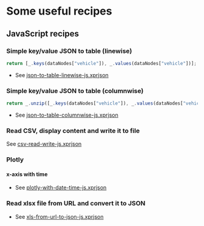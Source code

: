 # Some useful recipes

## JavaScript recipes

### Simple key/value JSON to table (linewise)

```javascript
return [_.keys(dataNodes["vehicle"]), _.values(dataNodes["vehicle"])];
```

* See [json-to-table-linewise-js.xprjson](/recipes/json-to-table-linewise-js.xprjson)

### Simple key/value JSON to table (columnwise)

```javascript
return _.unzip([_.keys(dataNodes["vehicle"]), _.values(dataNodes["vehicle"])]);
```

* See [json-to-table-columnwise-js.xprjson](/recipes/json-to-table-columnwise-js.xprjson)

### Read CSV, display content and write it to file

See [csv-read-write-js.xprjson](recipes/csv-read-write-js.xprjson)

### Plotly

#### x-axis with time

* See [plotly-with-date-time-js.xprjson](/recipes/plotly-with-date-time-js.xprjson)

### Read xlsx file from URL and convert it to JSON

* See [xls-from-url-to-json-js.xprjson](/recipes/xls-from-url-to-json-js.xprjson)
